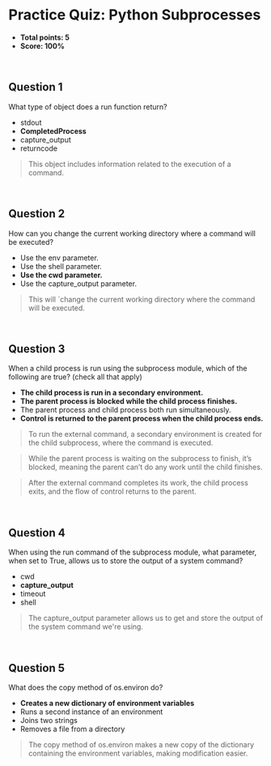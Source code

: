 # Practice Quiz: Python Subprocesses
* **Total points: 5**
* **Score: 100%**

<br>

## Question 1

What type of object does a run function return?

* stdout
* **CompletedProcess**
* capture_output
* returncode

> This object includes information related to the execution of a command.

<br>

## Question 2

How can you change the current working directory where a command will be executed?

* Use the env parameter.
* Use the shell parameter.
* **Use the cwd parameter.**
* Use the capture_output parameter.

> This will `change the current working directory where the command will be executed.

<br>

## Question 3

When a child process is run using the subprocess module, which of the following are true? (check all that apply)

* **The child process is run in a secondary environment.**
* **The parent process is blocked while the child process finishes.**
* The parent process and child process both run simultaneously.
* **Control is returned to the parent process when the child process ends.**

> To run the external command, a secondary environment is created for the child subprocess, where the command is executed.

> While the parent process is waiting on the subprocess to finish, it’s blocked, meaning the parent can’t do any work until the child finishes.

> After the external command completes its work, the child process exits, and the flow of control returns to the parent.

<br>

## Question 4

When using the run command of the subprocess module, what parameter, when set to True, allows us to store the output of a system command?

* cwd
* **capture_output**
* timeout
* shell

> The capture_output parameter allows us to get and store the output of the system command we're using.

<br>

## Question 5

What does the copy method of os.environ do?

* **Creates a new dictionary of environment variables**
* Runs a second instance of an environment
* Joins two strings
* Removes a file from a directory

> The copy method of os.environ makes a new copy of the dictionary containing the environment variables, making modification easier.